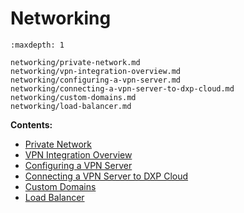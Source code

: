 # Networking

```{toctree}
:maxdepth: 1

networking/private-network.md
networking/vpn-integration-overview.md
networking/configuring-a-vpn-server.md
networking/connecting-a-vpn-server-to-dxp-cloud.md
networking/custom-domains.md
networking/load-balancer.md
```

**Contents:**

- [Private Network](./networking/private-network.md)
- [VPN Integration Overview](./networking/vpn-integration-overview.md)
- [Configuring a VPN Server](./networking/configuring-a-vpn-server.md)
- [Connecting a VPN Server to DXP Cloud](./networking/connecting-a-vpn-server-to-dxp-cloud.md)
- [Custom Domains](./networking/custom-domains.md)
- [Load Balancer](./networking/load-balancer.md)
